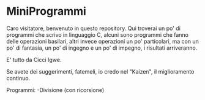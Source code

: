 # MiniProgrammi

Caro visitatore, benvenuto in questo repository. Qui troverai un po' di programmi che scrivo in linguaggio C,
alcuni sono programmi che fanno delle operazioni basilari, altri invece operazioni un po' particolari, ma con un po' di fantasia, un po' di ingegno e un po' di impegno, i risultati arriveranno.

E' tutto da Cicci Igwe.

Se avete dei suggerimenti, fatemeli, io credo nel "Kaizen", il miglioramento continuo.


Programmi:
-Divisione (con ricorsione)
